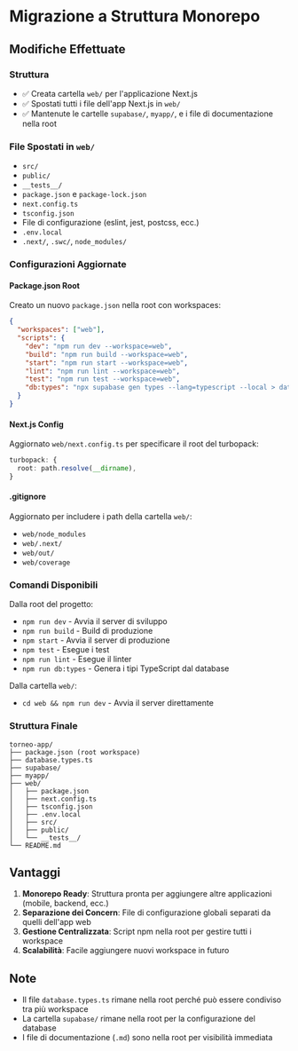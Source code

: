 # Migrazione a Struttura Monorepo

## Modifiche Effettuate

### Struttura
- ✅ Creata cartella `web/` per l'applicazione Next.js
- ✅ Spostati tutti i file dell'app Next.js in `web/`
- ✅ Mantenute le cartelle `supabase/`, `myapp/`, e i file di documentazione nella root

### File Spostati in `web/`
- `src/`
- `public/`
- `__tests__/`
- `package.json` e `package-lock.json`
- `next.config.ts`
- `tsconfig.json`
- File di configurazione (eslint, jest, postcss, ecc.)
- `.env.local`
- `.next/`, `.swc/`, `node_modules/`

### Configurazioni Aggiornate

#### Package.json Root
Creato un nuovo `package.json` nella root con workspaces:
```json
{
  "workspaces": ["web"],
  "scripts": {
    "dev": "npm run dev --workspace=web",
    "build": "npm run build --workspace=web",
    "start": "npm run start --workspace=web",
    "lint": "npm run lint --workspace=web",
    "test": "npm run test --workspace=web",
    "db:types": "npx supabase gen types --lang=typescript --local > database.types.ts"
  }
}
```

#### Next.js Config
Aggiornato `web/next.config.ts` per specificare il root del turbopack:
```typescript
turbopack: {
  root: path.resolve(__dirname),
}
```

#### .gitignore
Aggiornato per includere i path della cartella `web/`:
- `web/node_modules`
- `web/.next/`
- `web/out/`
- `web/coverage`

### Comandi Disponibili

Dalla root del progetto:
- `npm run dev` - Avvia il server di sviluppo
- `npm run build` - Build di produzione
- `npm start` - Avvia il server di produzione
- `npm test` - Esegue i test
- `npm run lint` - Esegue il linter
- `npm run db:types` - Genera i tipi TypeScript dal database

Dalla cartella `web/`:
- `cd web && npm run dev` - Avvia il server direttamente

### Struttura Finale

```
torneo-app/
├── package.json (root workspace)
├── database.types.ts
├── supabase/
├── myapp/
├── web/
│   ├── package.json
│   ├── next.config.ts
│   ├── tsconfig.json
│   ├── .env.local
│   ├── src/
│   ├── public/
│   └── __tests__/
└── README.md
```

## Vantaggi

1. **Monorepo Ready**: Struttura pronta per aggiungere altre applicazioni (mobile, backend, ecc.)
2. **Separazione dei Concern**: File di configurazione globali separati da quelli dell'app web
3. **Gestione Centralizzata**: Script npm nella root per gestire tutti i workspace
4. **Scalabilità**: Facile aggiungere nuovi workspace in futuro

## Note

- Il file `database.types.ts` rimane nella root perché può essere condiviso tra più workspace
- La cartella `supabase/` rimane nella root per la configurazione del database
- I file di documentazione (`.md`) sono nella root per visibilità immediata
